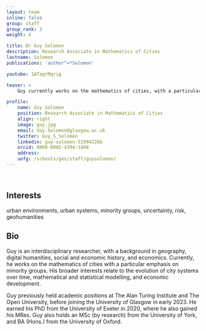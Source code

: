 ```yaml
---
layout: team
inline: false
group: staff
group_rank: 3
weight: 4

title: Dr Guy Solomon
description: Research Associate in Mathematics of Cities
lastname: Solomon
publications: 'author^=*Solomon'

youtube: 1ATaqrMqrig

teaser: >
    Guy currently works on the mathematics of cities, with a particular emphasis on minority groups. His broader interests relate to the evolution of city systems over time, mathematical and statistical modelling, and economic development.

profile:
    name: Guy Solomon
    position: Research Associate in Mathematics of Cities
    align: right
    image: guy.jpg
    email: Guy.Solomon@glasgow.ac.uk
    twitter: Guy_S_Solomon
    linkedin: guy-solomon-51994226b
    orcid: 0000-0002-4394-1498
    address:
    uofg: /schools/ges/staff/guysolomon/
---
```

<br>

## Interests
urban environments, urban systems, minority groups, uncertainty, risk, geohumanities

## Bio
Guy is an interdisciplinary researcher, with a background in geography, digital humanities, social and economic history, and economics. Currently, he works on the mathematics of cities with a particular emphasis on minority groups. His broader interests relate to the evolution of city systems over time, mathematical and statistical modelling, and economic development.

Guy previously held academic positions at The Alan Turing Institute and The Open University, before joining the University of Glasgow in early 2023. He earned his PhD from the University of Exeter in 2020, where he also gained his MRes. Guy also holds an MSc (by research) from the University of York, and BA (Hons.) from the University of Oxford.
